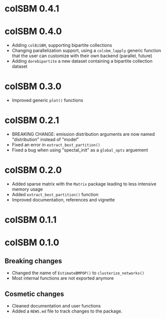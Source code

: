 # colSBM 0.4.1

# colSBM 0.4.0

* Adding `colBiSBM`, supporting bipartite collections
* Changing parallelization support, using a `colsbm_lapply` generic function that the user can customize with their own backend (parallel, future)
* Adding `dorebipartite` a new dataset containing a bipartite collection dataset

# colSBM 0.3.0

* Improved generic `plot()` functions

# colSBM 0.2.1

* BREAKING CHANGE: emission distribution arguments are now named "distribution"
instead of "model"
* Fixed an error in `extract_best_partition()`
* Fixed a bug when using "spectal_init" as a `global_opts` arguement

# colSBM 0.2.0

* Added sparse matrix with the `Matrix` package leading to less intensive
  memory usage
* Added `extract_best_partition()` function
* Improved documentation, references and vignette

# colSBM 0.1.1

# colSBM 0.1.0

## Breaking changes

* Changed the name of `EstimateBMPOP()` to `clusterize_networks()`
* Most internal functions are not exported anymore

## Cosmetic changes

* Cleaned documentation and user functions
* Added a `NEWS.md` file to track changes to the package.
